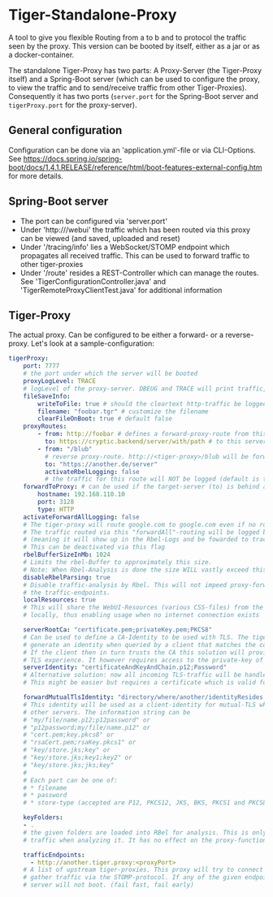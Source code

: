 # Tiger-Standalone-Proxy

A tool to give you flexible Routing from a to b and to protocol the traffic seen by the proxy.
This version can be booted by itself, either as a jar or as a docker-container.

The standalone Tiger-Proxy has two parts: A Proxy-Server (the Tiger-Proxy itself) and a 
Spring-Boot server (which can be used to configure the proxy, to view the traffic and to
send/receive traffic from other Tiger-Proxies). Consequently it has two ports 
(`server.port` for the Spring-Boot server and `tigerProxy.port` for the proxy-server).

## General configuration

Configuration can be done via an 'application.yml'-file or via CLI-Options.
See https://docs.spring.io/spring-boot/docs/1.4.1.RELEASE/reference/html/boot-features-external-config.htm
for more details.

## Spring-Boot server

* The port can be configured via 'server.port'
* Under 'http://<server>/webui' the traffic which has been routed via this proxy can be viewed (and saved, uploaded and reset)
* Under '/tracing/info' lies a WebSocket/STOMP endpoint which propagates all received traffic. 
This can be used to forward traffic to other tiger-proxies
* Under '/route' resides a REST-Controller which can manage the routes. 
See 'TigerConfigurationController.java' and 'TigerRemoteProxyClientTest.java' for additional information

## Tiger-Proxy

The actual proxy. Can be configured to be either a forward- or a reverse-proxy.
Let's look at a sample-configuration:

```YAML
tigerProxy:
    port: 7777 
    # the port under which the server will be booted
    proxyLogLevel: TRACE
    # logLevel of the proxy-server. DBEUG and TRACE will print traffic, so use with care!
    fileSaveInfo:
        writeToFile: true # should the cleartext http-traffic be logged to a file?
        filename: "foobar.tgr" # customize the filename
        clearFileOnBoot: true # default false
    proxyRoutes:
        - from: http://foobar # defines a forward-proxy-route from this server...
          to: https://cryptic.backend/server/with/path # to this server
        - from: "/blub" 
          # reverse proxy-route. http://<tiger-proxy>/blub will be forwarded
          to: "https://another.de/server"
          activateRbelLogging: false 
          # the traffic for this route will NOT be logged (default is true)
    forwardToProxy: # can be used if the target-server (to) is behind another proxy
        hostname: 192.168.110.10
        port: 3128
        type: HTTP
    activateForwardAllLogging: false
    # The tiger-proxy will route google.com to google.com even if no route is set.
    # The traffic routed via this "forwardAll"-routing will be logged by default
    # (meaning it will show up in the Rbel-Logs and be fowarded to tracing-clients)
    # This can be deactivated via this flag
    rbelBufferSizeInMb: 1024 
    # Limits the rbel-Buffer to approximately this size.
    # Note: When Rbel-Analysis is done the size WILL vastly exceed this limit!
    disableRbelParsing: true 
    # Disable traffic-analysis by Rbel. This will not impeed proxy-forwarding nor
    # the traffic-endpoints.
    localResources: true
    # This will share the WebUI-Resources (various CSS-files) from the tiger-proxy 
    # locally, thus enabling usage when no internet connection exists

    serverRootCa: "certificate.pem;privateKey.pem;PKCS8"
    # Can be used to define a CA-Identity to be used with TLS. The tiger-proxy will
    # generate an identity when queried by a client that matches the configured route.
    # If the client then in turn trusts the CA this solution will provide you with a seamless
    # TLS experience. It however requires access to the private-key of a trusted CA.
    serverIdentity: "certificateAndKeyAndChain.p12;Password"
    # Alternative solution: now all incoming TLS-traffic will be handled using this identity.
    # This might be easier but requires a certificate which is valid for the configured routes

    forwardMutualTlsIdentity: "directory/where/another/identityResides.jks;changeit;JKS"
    # This identity will be used as a client-identity for mutual-TLS when forwarding to
    # other servers. The information string can be
    # "my/file/name.p12;p12password" or
    # "p12password;my/file/name.p12" or
    # "cert.pem;key.pkcs8" or
    # "rsaCert.pem;rsaKey.pkcs1" or
    # "key/store.jks;key" or
    # "key/store.jks;key1;key2" or
    # "key/store.jks;jks;key"
    # 
    # Each part can be one of:
    # * filename
    # * password
    # * store-type (accepted are P12, PKCS12, JKS, BKS, PKCS1 and PKCS8)

    keyFolders:
    - .
    # the given folders are loaded into RBel for analysis. This is only necessary to decrypt 
    # traffic when analyzing it. It has no effect on the proxy-functions themselves.

    trafficEndpoints:
      - http://another.tiger.proxy:<proxyPort>
    # A list of upstream tiger-proxies. This proxy will try to connect to all given sources to
    # gather traffic via the STOMP-protocol. If any of the given endpoints are not accesible the
    # server will not boot. (fail fast, fail early)
```
